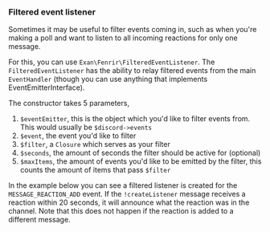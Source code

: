 ### Filtered event listener

Sometimes it may be useful to filter events coming in, such as when you're making a poll and want to listen to all incoming reactions for only one message.

For this, you can use `Exan\Fenrir\FilteredEventListener`.
The `FilteredEventListener` has the ability to relay filtered events from the main `EventHandler` (though you can use anything that implements EventEmitterInterface).

The constructor takes 5 parameters, 

1. `$eventEmitter`, this is the object which you'd like to filter events from. This would usually be `$discord->events`
2. `$event`, the event you'd like to filter
3. `$filter`, a `Closure` which serves as your filter
4. `$seconds`, the amount of seconds the filter should be active for (optional)
5. `$maxItems`, the amount of events you'd like to be emitted by the filter, this counts the amount of items that pass `$filter`

In the example below you can see a filtered listener is created for the `MESSAGE_REACTION_ADD` event. If the `!createListener` message receives a reaction within 20 seconds, it will announce what the reaction was in the channel. Note that this does not happen if the reaction is added to a different message.

